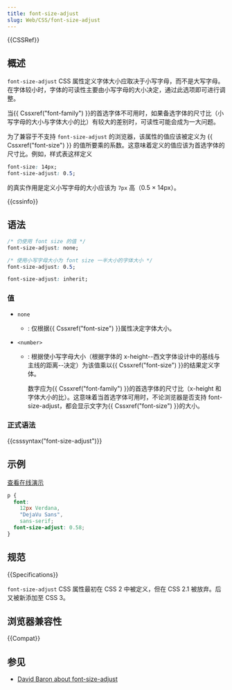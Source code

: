```yaml
---
title: font-size-adjust
slug: Web/CSS/font-size-adjust
---
```


{{CSSRef}}

## 概述

`font-size-adjust` CSS 属性定义字体大小应取决于小写字母，而不是大写字母。在字体较小时，字体的可读性主要由小写字母的大小决定，通过此选项即可进行调整。

当{{ Cssxref("font-family") }}的首选字体不可用时，如果备选字体的尺寸比（小写字母的大小与字体大小的比）有较大的差别时，可读性可能会成为一大问题。

为了兼容于不支持 `font-size-adjust` 的浏览器，该属性的值应该被定义为 {{ Cssxref("font-size") }} 的值所要乘的系数。这意味着定义的值应该为首选字体的尺寸比。例如，样式表这样定义

```css
font-size: 14px;
font-size-adjust: 0.5;
```

的真实作用是定义小写字母的大小应该为 `7px` 高（0.5 × 14px）。

{{cssinfo}}

## 语法

```css
/* 仍使用 font size 的值 */
font-size-adjust: none;

/* 使用小写字母大小为 font size 一半大小的字体大小 */
font-size-adjust: 0.5;

font-size-adjust: inherit;
```

### 值

- `none`
  - : 仅根据{{ Cssxref("font-size") }}属性决定字体大小。
- `<number>`

  - : 根据使小写字母大小（根据字体的 x-height--西文字体设计中的基线与主线的距离--决定）为该值乘以{{ Cssxref("font-size") }}的结果定义字体。

    数字应为{{ Cssxref("font-family") }}的首选字体的尺寸比（x-height 和字体大小的比）。这意味着当首选字体可用时，不论浏览器是否支持 font-size-adjust，都会显示文字为{{ Cssxref("font-size") }}的大小。

### 正式语法

{{csssyntax("font-size-adjust")}}

## 示例

[查看在线演示](/samples/cssref/font-size-adjust.html)

```css
p {
  font:
    12px Verdana,
    "DejaVu Sans",
    sans-serif;
  font-size-adjust: 0.58;
}
```

## 规范

{{Specifications}}

`font-size-adjust` CSS 属性最初在 CSS 2 中被定义，但在 CSS 2.1 被放弃。后又被新添加至 CSS 3。

## 浏览器兼容性

{{Compat}}

## 参见

- [David Baron about font-size-adjust](http://dbaron.org/log/20080613-firefox3-css#font-size-adjust)
